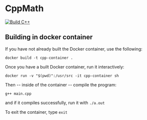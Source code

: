 # CppMath

[![Build C++](https://github.com/Sam-r-ai/CppMath/actions/workflows/main.yml/badge.svg)](https://github.com/Sam-r-ai/CppMath/actions/workflows/main.yml)

## Building in docker container

If you have not already built the Docker container, use the following:

```
docker build -t cpp-container .
```

Once you have a built Docker container, run it interactively:

```
docker run -v "$(pwd)":/usr/src -it cpp-container sh
```

Then -- inside of the container -- compile the program:

```
g++ main.cpp
```

and if it compiles successfully, run it with `./a.out`

To exit the container, type `exit`
